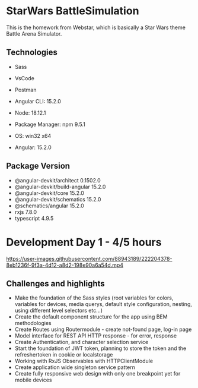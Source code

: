 # StarWars BattleSimulation

This is the homework from Webstar, which is basically a Star Wars theme Battle Arena Simulator.

## Technologies
- Sass
- VsCode
- Postman
- Angular CLI: 15.2.0
- Node: 18.12.1
- Package Manager: npm 9.5.1
- OS: win32 x64

- Angular: 15.2.0

Package                         Version
---------------------------------------------------------
- @angular-devkit/architect       0.1502.0
- @angular-devkit/build-angular   15.2.0
- @angular-devkit/core            15.2.0
- @angular-devkit/schematics      15.2.0
- @schematics/angular             15.2.0
- rxjs                            7.8.0
- typescript                      4.9.5

# Development Day 1 - 4/5 hours

https://user-images.githubusercontent.com/88943189/222204378-8eb1236f-9f3a-4d12-a8d2-198e90a6a54d.mp4

## Challenges and highlights
- Make the foundation of the Sass styles (root variables for colors, variables for devices, media querys, default style configuration, nesting, using different level selectors etc...)
- Create the default component structure for the app using BEM methodologies
- Create Routes using Routermodule - create not-found page, log-in page
- Model interface for REST API HTTP response - for error, response
- Create Authentication, and character selection service
- Start the foundation of JWT token, planning to store the token and the refreshertoken in cookie or localstorage
- Working with RxJS Observables with HTTPClientModule
- Create application wide singleton service pattern
- Create fully responsive web design with only one breakpoint yet for mobile devices
